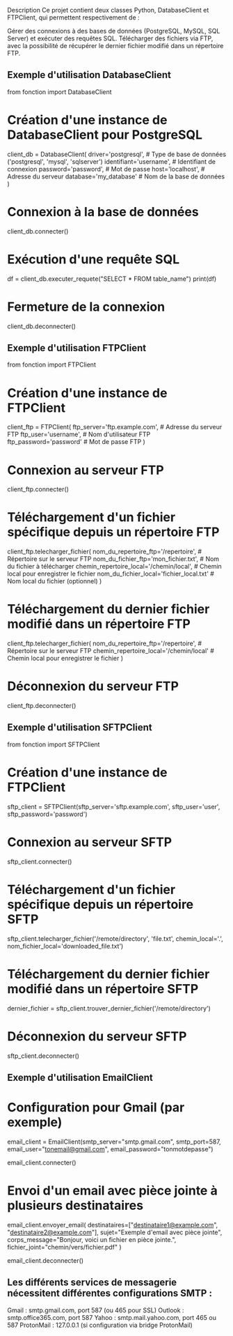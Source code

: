 Description
Ce projet contient deux classes Python, DatabaseClient et FTPClient, qui permettent respectivement de :

Gérer des connexions à des bases de données (PostgreSQL, MySQL, SQL Server) et exécuter des requêtes SQL.
Télécharger des fichiers via FTP, avec la possibilité de récupérer le dernier fichier modifié dans un répertoire FTP.

## Exemple d'utilisation DatabaseClient

from fonction import DatabaseClient

# Création d'une instance de DatabaseClient pour PostgreSQL
client_db = DatabaseClient(
    driver='postgresql',        # Type de base de données ('postgresql', 'mysql', 'sqlserver')
    identifiant='username',     # Identifiant de connexion
    password='password',        # Mot de passe
    host='localhost',           # Adresse du serveur
    database='my_database'      # Nom de la base de données
)

# Connexion à la base de données
client_db.connecter()

# Exécution d'une requête SQL
df = client_db.executer_requete("SELECT * FROM table_name")
print(df)

# Fermeture de la connexion
client_db.deconnecter()

## Exemple d'utilisation FTPClient

from fonction import FTPClient

# Création d'une instance de FTPClient
client_ftp = FTPClient(
    ftp_server='ftp.example.com',  # Adresse du serveur FTP
    ftp_user='username',           # Nom d'utilisateur FTP
    ftp_password='password'        # Mot de passe FTP
)
# Connexion au serveur FTP
client_ftp.connecter()

# Téléchargement d'un fichier spécifique depuis un répertoire FTP
client_ftp.telecharger_fichier(
    nom_du_repertoire_ftp='/repertoire',         # Répertoire sur le serveur FTP
    nom_du_fichier_ftp='mon_fichier.txt',        # Nom du fichier à télécharger
    chemin_repertoire_local='/chemin/local',     # Chemin local pour enregistrer le fichier
    nom_du_fichier_local='fichier_local.txt'     # Nom local du fichier (optionnel)
)

# Téléchargement du dernier fichier modifié dans un répertoire FTP
client_ftp.telecharger_fichier(
    nom_du_repertoire_ftp='/repertoire',        # Répertoire sur le serveur FTP
    chemin_repertoire_local='/chemin/local'     # Chemin local pour enregistrer le fichier
)

# Déconnexion du serveur FTP
client_ftp.deconnecter()

## Exemple d'utilisation SFTPClient

from fonction import SFTPClient 

# Création d'une instance de FTPClient
sftp_client = SFTPClient(sftp_server='sftp.example.com', sftp_user='user', sftp_password='password')

# Connexion au serveur SFTP
sftp_client.connecter()

# Téléchargement d'un fichier spécifique depuis un répertoire SFTP
sftp_client.telecharger_fichier('/remote/directory', 'file.txt', chemin_local='.', nom_fichier_local='downloaded_file.txt')

# Téléchargement du dernier fichier modifié dans un répertoire SFTP
dernier_fichier = sftp_client.trouver_dernier_fichier('/remote/directory')

# Déconnexion du serveur SFTP
sftp_client.deconnecter()

## Exemple d'utilisation EmailClient

# Configuration pour Gmail (par exemple)
email_client = EmailClient(smtp_server="smtp.gmail.com", smtp_port=587, email_user="tonemail@gmail.com", email_password="tonmotdepasse")

email_client.connecter()

# Envoi d'un email avec pièce jointe à plusieurs destinataires
email_client.envoyer_email(
    destinataires=["destinataire1@example.com", "destinataire2@example.com"],
    sujet="Exemple d'email avec pièce jointe",
    corps_message="Bonjour, voici un fichier en pièce jointe.",
    fichier_joint="chemin/vers/fichier.pdf"
)

email_client.deconnecter()

## Les différents services de messagerie nécessitent différentes configurations SMTP :

Gmail : smtp.gmail.com, port 587 (ou 465 pour SSL)
Outlook : smtp.office365.com, port 587
Yahoo : smtp.mail.yahoo.com, port 465 ou 587
ProtonMail : 127.0.0.1 (si configuration via bridge ProtonMail)